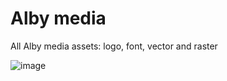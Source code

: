 # Alby media
All Alby media assets: logo, font, vector and raster

![image](https://github.com/getAlby/media/assets/16482809/3fa181c2-5f8e-4d3e-918c-b62ba11c8769)

